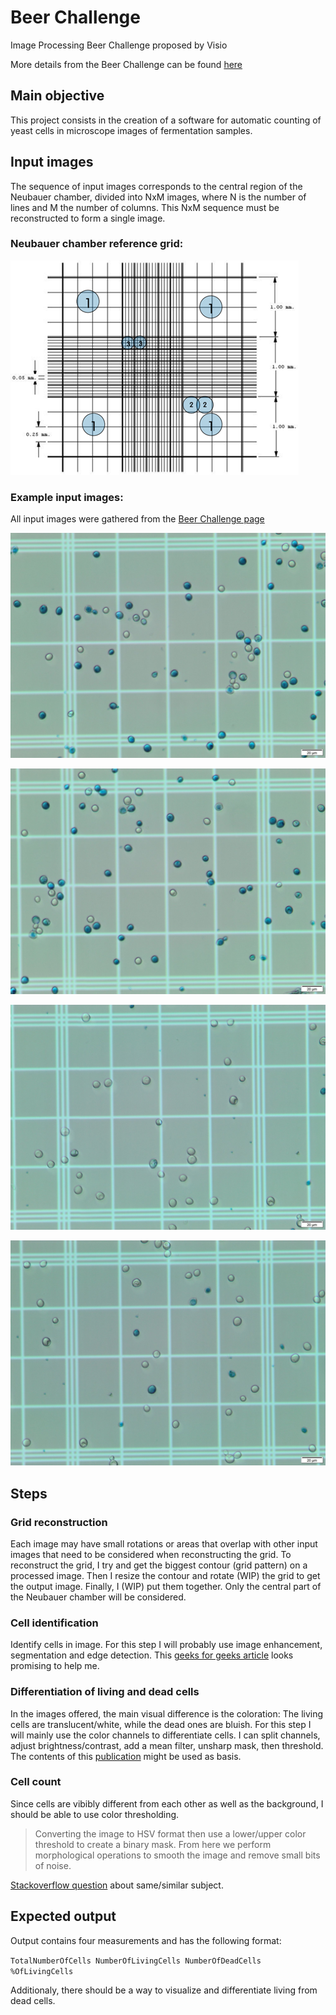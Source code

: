 # Beer Challenge
Image Processing Beer Challenge proposed by Visio

More details from the Beer Challenge can be found [here](https://www.notion.so/Proposta-de-Projeto-336e8afb603447109116a61d147c0e09)

## Main objective
This project consists in the creation of a software for automatic counting of yeast cells in microscope images of fermentation samples.

## Input images
The sequence of input images corresponds to the central region of the Neubauer chamber, divided into NxM images, where N is the number of lines and M the number of columns. This NxM sequence must be reconstructed to form a single image.

### Neubauer chamber reference grid:
![Neubauer chamber](./images/neubauer_grid.png)

### Example input images:
All input images were gathered from the [Beer Challenge page](https://www.notion.so/Proposta-de-Projeto-336e8afb603447109116a61d147c0e09)

![Input image 1](./dataset/1Quad.jpg)

![Input image 2](./dataset/2Quad.jpg)

![Input image 3](./dataset/7Quad2.jpg)

![Input image 4](./dataset/8Quad2.jpg)

## Steps

### Grid reconstruction

Each image may have small rotations or areas that overlap with other input images that need to be considered when reconstructing the grid.
To reconstruct the grid, I try and get the biggest contour (grid pattern) on a processed image. Then I resize the contour and rotate (WIP) the grid to get the output image. Finally, I (WIP) put them together. Only the central part of the Neubauer chamber will be considered.

### Cell identification

Identify cells in image. For this step I will probably use image enhancement, segmentation and edge detection.
This [geeks for geeks article](https://www.geeksforgeeks.org/python-blood-cell-identification-using-image-processing/) looks promising to help me.

### Differentiation of living and dead cells

In the images offered, the main visual difference is the coloration: The living cells are translucent/white, while the dead ones are bluish.
For this step I will mainly use the color channels to differentiate cells. I can split channels, adjust brightness/contrast, add a mean filter, unsharp mask, then threshold.
The contents of this [publication](https://www.researchgate.net/publication/51021408_Digital_Image_Processing_of_LiveDead_Staining) might be used as basis.

### Cell count

Since cells are vibibly different from each other as well as the background, I should be able to use color thresholding. 
>Converting the image to HSV format then use a lower/upper color threshold to create a binary mask. From here we perform morphological operations to smooth the image and remove small bits of noise.

[Stackoverflow question](https://stackoverflow.com/questions/58751101/count-number-of-cells-in-the-image) about same/similar subject.

## Expected output

Output contains four measurements and has the following format:

`TotalNumberOfCells NumberOfLivingCells NumberOfDeadCells %OfLivingCells`

Additionaly, there should be a way to visualize and differentiate living from dead cells.

